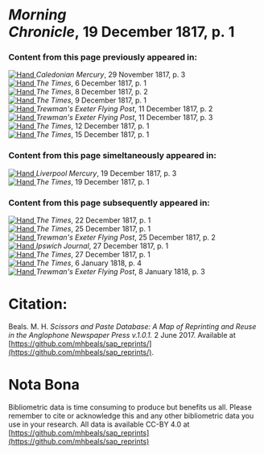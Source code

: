 # *Morning Chronicle*, 19 December 1817, p. 1  
  
### Content from this page previously appeared in:  
[![Hand](http://scissorsandpaste.net/wp-content/uploads/2017/06/smallhandpointer.png) ](http://scissorsandpaste.net/results?sap=Caledonian-Mercury/Caledonian-Mercury-29-November-1817-p-3)*Caledonian Mercury*, 29 November 1817, p. 3  
[![Hand](http://scissorsandpaste.net/wp-content/uploads/2017/06/smallhandpointer.png) ](http://scissorsandpaste.net/results?sap=The-Times/The-Times-6-December-1817-p-1)*The Times*, 6 December 1817, p. 1  
[![Hand](http://scissorsandpaste.net/wp-content/uploads/2017/06/smallhandpointer.png) ](http://scissorsandpaste.net/results?sap=The-Times/The-Times-8-December-1817-p-2)*The Times*, 8 December 1817, p. 2  
[![Hand](http://scissorsandpaste.net/wp-content/uploads/2017/06/smallhandpointer.png) ](http://scissorsandpaste.net/results?sap=The-Times/The-Times-9-December-1817-p-1)*The Times*, 9 December 1817, p. 1  
[![Hand](http://scissorsandpaste.net/wp-content/uploads/2017/06/smallhandpointer.png) ](http://scissorsandpaste.net/results?sap=Trewmans-Exeter-Flying-Post/Trewmans-Exeter-Flying-Post-11-December-1817-p-2)*Trewman's Exeter Flying Post*, 11 December 1817, p. 2  
[![Hand](http://scissorsandpaste.net/wp-content/uploads/2017/06/smallhandpointer.png) ](http://scissorsandpaste.net/results?sap=Trewmans-Exeter-Flying-Post/Trewmans-Exeter-Flying-Post-11-December-1817-p-3)*Trewman's Exeter Flying Post*, 11 December 1817, p. 3  
[![Hand](http://scissorsandpaste.net/wp-content/uploads/2017/06/smallhandpointer.png) ](http://scissorsandpaste.net/results?sap=The-Times/The-Times-12-December-1817-p-1)*The Times*, 12 December 1817, p. 1  
[![Hand](http://scissorsandpaste.net/wp-content/uploads/2017/06/smallhandpointer.png) ](http://scissorsandpaste.net/results?sap=The-Times/The-Times-15-December-1817-p-1)*The Times*, 15 December 1817, p. 1  
  
### Content from this page simeltaneously appeared in:  
[![Hand](http://scissorsandpaste.net/wp-content/uploads/2017/06/smallhandpointer.png) ](http://scissorsandpaste.net/results?sap=Liverpool-Mercury/Liverpool-Mercury-19-December-1817-p-3)*Liverpool Mercury*, 19 December 1817, p. 3  
[![Hand](http://scissorsandpaste.net/wp-content/uploads/2017/06/smallhandpointer.png) ](http://scissorsandpaste.net/results?sap=The-Times/The-Times-19-December-1817-p-1)*The Times*, 19 December 1817, p. 1  
  
### Content from this page subsequently appeared in:  
[![Hand](http://scissorsandpaste.net/wp-content/uploads/2017/06/smallhandpointer.png) ](http://scissorsandpaste.net/results?sap=The-Times/The-Times-22-December-1817-p-1)*The Times*, 22 December 1817, p. 1  
[![Hand](http://scissorsandpaste.net/wp-content/uploads/2017/06/smallhandpointer.png) ](http://scissorsandpaste.net/results?sap=The-Times/The-Times-25-December-1817-p-1)*The Times*, 25 December 1817, p. 1  
[![Hand](http://scissorsandpaste.net/wp-content/uploads/2017/06/smallhandpointer.png) ](http://scissorsandpaste.net/results?sap=Trewmans-Exeter-Flying-Post/Trewmans-Exeter-Flying-Post-25-December-1817-p-2)*Trewman's Exeter Flying Post*, 25 December 1817, p. 2  
[![Hand](http://scissorsandpaste.net/wp-content/uploads/2017/06/smallhandpointer.png) ](http://scissorsandpaste.net/results?sap=Ipswich-Journal/Ipswich-Journal-27-December-1817-p-1)*Ipswich Journal*, 27 December 1817, p. 1  
[![Hand](http://scissorsandpaste.net/wp-content/uploads/2017/06/smallhandpointer.png) ](http://scissorsandpaste.net/results?sap=The-Times/The-Times-27-December-1817-p-1)*The Times*, 27 December 1817, p. 1  
[![Hand](http://scissorsandpaste.net/wp-content/uploads/2017/06/smallhandpointer.png) ](http://scissorsandpaste.net/results?sap=The-Times/The-Times-6-January-1818-p-4)*The Times*, 6 January 1818, p. 4  
[![Hand](http://scissorsandpaste.net/wp-content/uploads/2017/06/smallhandpointer.png) ](http://scissorsandpaste.net/results?sap=Trewmans-Exeter-Flying-Post/Trewmans-Exeter-Flying-Post-8-January-1818-p-3)*Trewman's Exeter Flying Post*, 8 January 1818, p. 3  


# Citation: 

Beals. M. H. *Scissors and Paste Database: A Map of Reprinting and Reuse in the Anglophone Newspaper Press v.1.0.1.* 2 June 2017. Available at [https://github.com/mhbeals/sap_reprints/](https://github.com/mhbeals/sap_reprints/). 

# Nota Bona

Bibliometric data is time consuming to produce but benefits us all. Please remember to cite or acknowledge this and any other bibliometric data you use in your research. All data is available CC-BY 4.0 at [https://github.com/mhbeals/sap_reprints](https://github.com/mhbeals/sap_reprints)